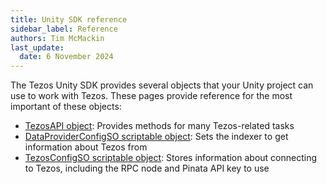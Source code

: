 ```yaml
---
title: Unity SDK reference
sidebar_label: Reference
authors: Tim McMackin
last_update:
  date: 6 November 2024
---
```


The Tezos Unity SDK provides several objects that your Unity project can use to work with Tezos.
These pages provide reference for the most important of these objects:

- [TezosAPI object](/unity/reference/API): Provides methods for many Tezos-related tasks
- [DataProviderConfigSO scriptable object](/unity/reference/DataProviderConfigSO): Sets the indexer to get information about Tezos from
- [TezosConfigSO scriptable object](/unity/reference/TezosConfigSO): Stores information about connecting to Tezos, including the RPC node and Pinata API key to use

